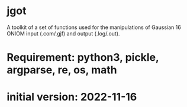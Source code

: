 # jgot
A toolkit of a set of functions used for the manipulations of Gaussian 16 ONIOM input (.com/.gjf) and output (.log/.out).
# Requirement: python3, pickle, argparse, re, os, math
# initial version: 2022-11-16
